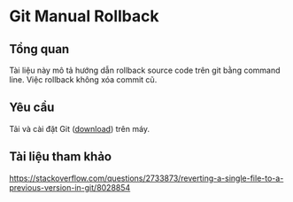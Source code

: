 # Git Manual Rollback
## Tổng quan
Tài liệu này mô tả hướng dẫn rollback source code trên git bằng command line. Việc rollback không xóa commit cũ.

## Yêu cầu
Tải và cài đặt Git ([download](https://git-scm.com/downloads)) trên máy.

## Tài liệu tham khảo
https://stackoverflow.com/questions/2733873/reverting-a-single-file-to-a-previous-version-in-git/8028854

